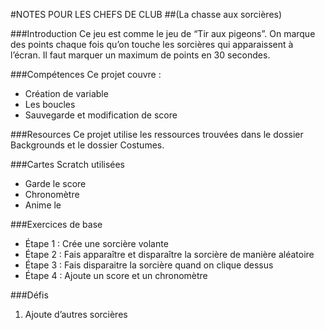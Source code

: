 #NOTES POUR LES CHEFS DE CLUB
##(La chasse aux sorcières)

###Introduction
Ce jeu est comme le jeu de “Tir aux pigeons”. On marque des points chaque fois qu’on touche les sorcières qui apparaissent à l’écran. Il faut marquer un maximum de points en 30 secondes.

###Compétences
Ce projet couvre :
* Création de variable 
* Les boucles
* Sauvegarde et modification de score

###Resources
Ce projet utilise les ressources trouvées dans le dossier Backgrounds et le dossier Costumes.

###Cartes Scratch utilisées
* Garde le score 
* Chronomètre 
* Anime le

###Exercices de base
* Étape 1 : Crée une sorcière volante
* Étape 2 : Fais apparaître et disparaître la sorcière de manière aléatoire 
* Étape 3 : Fais disparaitre la sorcière quand on clique dessus 
* Étape 4 : Ajoute un score et un chronomètre

###Défis
1. Ajoute d’autres sorcières
